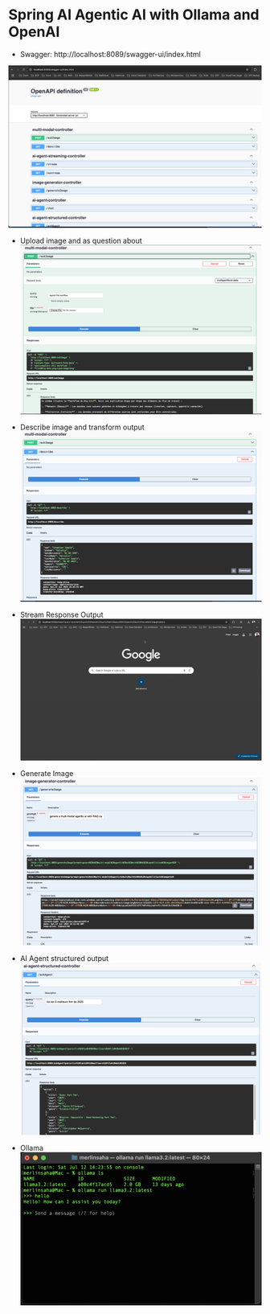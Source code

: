 # Spring AI Agentic AI with Ollama and OpenAI

- Swagger: http://localhost:8089/swagger-ui/index.html

![swagger.png](images/swagger.png)

- Upload image and as question about
![ask-image.png](images/ask-image.png)

- Describe image and transform output
![drescribe-and-tranform-response-output.png](images/drescribe-and-tranform-response-output.png)

- Stream Response Output
![stream-response.gif](images/stream-response.gif)

- Generate Image
![generate-image.png](images/generate-image.png)

- AI Agent structured output
![structured-output.png](images/structured-output.png)

- Ollama
![ollama.png](images/ollama.png)

